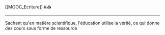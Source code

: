 [[MOOC_Ecriture]] #📥
___
Sachant qu'en matière scientifique, l'éducation utilise la vérité, ce qui donne des cours sous forme de ressource